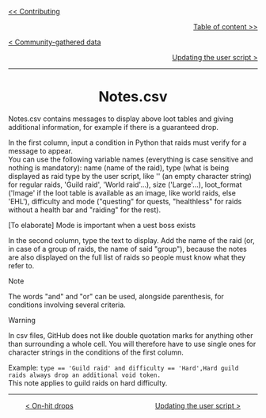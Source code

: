 <div align="left">
  
  [<< Contributing](/CONTRIBUTING.md)
  
</div>

<div align="right">
  
  [Table of content >>](table-of-content.md)
  
</div>

<div align="left">
  
  [< Community-gathered data](community-gathered-data.md)
  
</div>

<div align="right">

  [Updating the user script >](updating-user-script.md)
  
</div>

<hr>

<div align="center">

# Notes.csv

</div>

Notes.csv contains messages to display above loot tables and giving additional information, for example if there is a guaranteed drop.

In the first column, input a condition in Python that raids must verify for a message to appear.<br>
You can use the following variable names (everything is case sensitive and nothing is mandatory): name (name of the raid), type (what is being displayed as raid type by the user script, like '' (an empty character string) for regular raids, 'Guild raid', 'World raid'...), size ('Large'...), loot_format ('Image' if the loot table is available as an image, like world raids, else 'EHL'), difficulty and mode ("questing" for quests, "healthless" for raids without a health bar and "raiding" for the rest).

[To elaborate] Mode is important when a uest boss exists


In the second column, type the text to display. Add the name of the raid (or, in case of a group of raids, the name of said "group"), because the notes are also displayed on the full list of raids so people must know what they refer to.

> [!Note]
> The words "and" and "or" can be used, alongside parenthesis, for conditions involving several criteria.

> [!Warning]
> In csv files, GitHub does not like double quotation marks for anything other than surrounding a whole cell. You will therefore have to use single ones for character strings in the conditions of the first column.

Example: ```type == 'Guild raid' and difficulty == 'Hard',Hard guild raids always drop an additional void token.```<br>
This note applies to guild raids on hard difficulty.

<hr>

<div align="center">
  
  [< On-hit drops](on-hit-drops-folder.md) $~~~~~~~~~~~~~~~~~~~~~~~~~~~~~~~~~~~~~~~~$ [Updating the user script >](updating-user-script.md)
  
</div>
